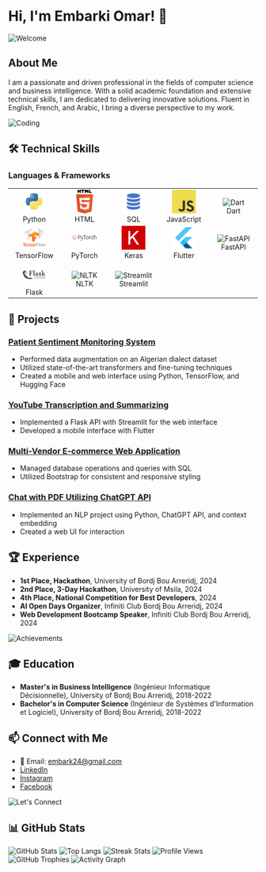 # Hi, I'm Embarki Omar! 👋

![Welcome](https://i.giphy.com/media/v1.Y2lkPTc5MGI3NjExd3lhcDdjNTF4YnAxcGZranliZWgwbWNkYzRhbDVqczlyemdkZTdhaSZlcD12MV9pbnRlcm5hbF9naWZfYnlfaWQmY3Q9Zw/26tn33aiTi1jkl6H6/giphy.gif)

## About Me

I am a passionate and driven professional in the fields of computer science and business intelligence. With a solid academic foundation and extensive technical skills, I am dedicated to delivering innovative solutions. Fluent in English, French, and Arabic, I bring a diverse perspective to my work.

![Coding](https://media.giphy.com/media/VTtANKl0beDFQRLDTh/giphy.gif)

## 🛠️ Technical Skills

### Languages & Frameworks

<table>
  <tr>
    <td align="center" width="96">
      <img src="https://raw.githubusercontent.com/github/explore/master/topics/python/python.png" width="48" height="48" alt="Python" /><br>Python
    </td>
    <td align="center" width="96">
      <img src="https://raw.githubusercontent.com/github/explore/master/topics/html/html.png" width="48" height="48" alt="HTML" /><br>HTML
    </td>
    <td align="center" width="96">
      <img src="https://raw.githubusercontent.com/github/explore/master/topics/sql/sql.png" width="48" height="48" alt="SQL" /><br>SQL
    </td>
    <td align="center" width="96">
      <img src="https://raw.githubusercontent.com/github/explore/master/topics/javascript/javascript.png" width="48" height="48" alt="JavaScript" /><br>JavaScript
    </td>
    <td align="center" width="96">
      <img src="https://upload.wikimedia.org/wikipedia/commons/7/7e/Dart-logo.png" width="48" height="48" alt="Dart" /><br>Dart
    </td>
  </tr>
  <tr>
    <td align="center" width="96">
      <img src="https://raw.githubusercontent.com/github/explore/master/topics/tensorflow/tensorflow.png" width="48" height="48" alt="TensorFlow" /><br>TensorFlow
    </td>
    <td align="center" width="96">
      <img src="https://raw.githubusercontent.com/github/explore/master/topics/pytorch/pytorch.png" width="48" height="48" alt="PyTorch" /><br>PyTorch
    </td>
    <td align="center" width="96">
      <img src="https://raw.githubusercontent.com/github/explore/master/topics/keras/keras.png" width="48" height="48" alt="Keras" /><br>Keras
    </td>
    <td align="center" width="96">
      <img src="https://raw.githubusercontent.com/github/explore/master/topics/flutter/flutter.png" width="48" height="48" alt="Flutter" /><br>Flutter
    </td>
    <td align="center" width="96">
      <img src="https://fastapi.tiangolo.com/img/icon-white.svg" width="48" height="48" alt="FastAPI" /><br>FastAPI
    </td>
  </tr>
  <tr>
    <td align="center" width="96">
      <img src="https://raw.githubusercontent.com/github/explore/master/topics/flask/flask.png" width="48" height="48" alt="Flask" /><br>Flask
    </td>
    <td align="center" width="96">
      <img src="https://raw.githubusercontent.com/github/explore/master/topics/nltk/nltk.png" width="48" height="48" alt="NLTK" /><br>NLTK
    </td>
    <td align="center" width="96">
      <img src="https://streamlit.io/images/brand/streamlit-mark-color.png" width="48" height="48" alt="Streamlit" /><br>Streamlit
    </td>
  </tr>
</table>

## 🚀 Projects

### [Patient Sentiment Monitoring System](https://github.com/embarki34/patient-sentiment-monitoring)
- Performed data augmentation on an Algerian dialect dataset
- Utilized state-of-the-art transformers and fine-tuning techniques
- Created a mobile and web interface using Python, TensorFlow, and Hugging Face

### [YouTube Transcription and Summarizing](https://github.com/embarki34/youtube-transcription-summarizing)
- Implemented a Flask API with Streamlit for the web interface
- Developed a mobile interface with Flutter

### [Multi-Vendor E-commerce Web Application](https://github.com/embarki34/multi-vendor-ecommerce)
- Managed database operations and queries with SQL
- Utilized Bootstrap for consistent and responsive styling

### [Chat with PDF Utilizing ChatGPT API](https://github.com/embarki34/chat-with-pdf)
- Implemented an NLP project using Python, ChatGPT API, and context embedding
- Created a web UI for interaction

## 🏆 Experience

- **1st Place, Hackathon**, University of Bordj Bou Arreridj, 2024
- **2nd Place, 3-Day Hackathon**, University of Msila, 2024
- **4th Place, National Competition for Best Developers**, 2024
- **AI Open Days Organizer**, Infiniti Club Bordj Bou Arreridj, 2024
- **Web Development Bootcamp Speaker**, Infiniti Club Bordj Bou Arreridj, 2024

![Achievements](https://media.giphy.com/media/3o7TKtnuHOHHUjR38Y/giphy.gif)

## 🎓 Education

- **Master's in Business Intelligence** (Ingénieur Informatique Décisionnelle), University of Bordj Bou Arreridj, 2018-2022
- **Bachelor's in Computer Science** (Ingénieur de Systèmes d'Information et Logiciel), University of Bordj Bou Arreridj, 2018-2022

## 📫 Connect with Me

- 📧 Email: embark24@gmail.com
- [LinkedIn](https://www.linkedin.com/in/embarki-omar-10651a22a/)
- [Instagram](https://www.instagram.com/omar_embarki/)
- [Facebook](https://www.facebook.com/omar.embarki.710)

![Let's Connect](https://media.giphy.com/media/jqNPzdTTxQfOgOqpO4/giphy.gif)

## 📊 GitHub Stats

![GitHub Stats](https://github-readme-stats.vercel.app/api?username=embarki34&show_icons=true&theme=radical)
![Top Langs](https://github-readme-stats.vercel.app/api/top-langs/?username=embarki34&layout=compact&theme=radical)
![Streak Stats](https://github-readme-streak-stats.herokuapp.com/?user=embarki34&theme=radical)
![Profile Views](https://komarev.com/ghpvc/?username=embarki34&color=blueviolet)
![GitHub Trophies](https://github-profile-trophy.vercel.app/?username=embarki34&theme=radical)
![Activity Graph](https://activity-graph.herokuapp.com/graph?username=embarki34&theme=radical)

